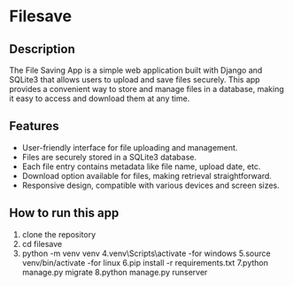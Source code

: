 # Filesave
## Description

The File Saving App is a simple web application built with Django and SQLite3 that allows users to upload and save files securely. This app provides a convenient way to store and manage files in a database, making it easy to access and download them at any time.

## Features

- User-friendly interface for file uploading and management.
- Files are securely stored in a SQLite3 database.
- Each file entry contains metadata like file name, upload date, etc.
- Download option available for files, making retrieval straightforward.
- Responsive design, compatible with various devices and screen sizes.
  
## How to run this app
1. clone the repository
2. cd filesave
3. python -m venv venv
4.venv\Scripts\activate -for windows
5.source venv/bin/activate -for linux
6.pip install -r requirements.txt
7.python manage.py migrate
8.python manage.py runserver


